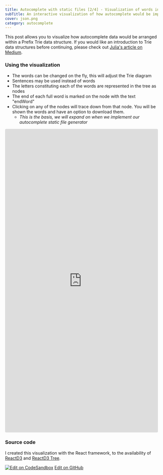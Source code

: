 ```yaml
---
title: Autocomplete with static files [2/4] - Visualization of words in a Trie
subTitle: An interactive visualization of how autocomplete would be implemented with static files. This post will help with understanding the underpinnings of autocomplete using a Trie data structure.
cover: json.png
category: autocomplete
---
```


This post allows you to visualize how autocomplete data would be arranged within a Prefix Trie data structure. If you would like an introduction to Trie data structures before continuing, please check out [Julia's article on Medium](https://medium.freecodecamp.org/trie-prefix-tree-algorithm-ee7ab3fe3413).

### Using the visualization

- The words can be changed on the fly, this will adjust the Trie diagram
- Sentences may be used instead of words
- The letters constituting each of the words are represented in the tree as nodes
- The end of each full word is marked on the node with the text "endWord"
- Clicking on any of the nodes will trace down from that node. You will be shown the words and have an option to download them.
  - _This is the basis, we will expand on when we implement our autocomplete static file generator_

<iframe src="https://rawgit.com/paulness/AutocompletePrefixTrieReact/master/build/index.html" style="width:100%; height:1000px; border:0; border-radius: 4px; overflow:hidden;"></iframe>

### Source code

I created this visualization with the React framework, to the availability of [ReactD3](http://www.reactd3.org) and [ReactD3 Tree](https://www.npmjs.com/package/react-d3-tree).

[![Edit on CodeSandbox](https://codesandbox.io/static/img/play-codesandbox.svg)](https://codesandbox.io/s/vqj8v17875)
[Edit on GitHub](https://github.com/paulness/AutocompletePrefixTrieReact)
